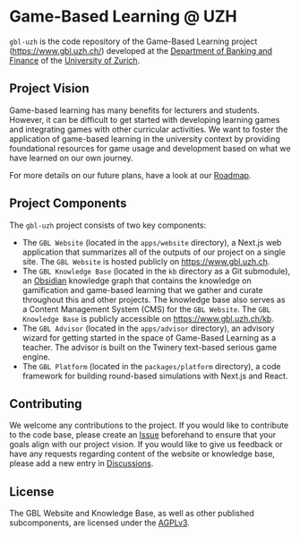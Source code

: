 # Game-Based Learning @ UZH

`gbl-uzh` is the code repository of the Game-Based Learning project (<https://www.gbl.uzh.ch/>) developed at the [Department of Banking and Finance](https://www.bf.uzh.ch/en.html) of the [University of Zurich](https://www.uzh.ch/en.html).

## Project Vision

Game-based learning has many benefits for lecturers and students. However, it can be difficult to get started with developing learning games and integrating games with other curricular activities. We want to foster the application of game-based learning in the university context by providing foundational resources for game usage and development based on what we have learned on our own journey.

For more details on our future plans, have a look at our [Roadmap](https://www.gbl.uzh.ch/about/).

## Project Components

The `gbl-uzh` project consists of two key components:

- The `GBL Website` (located in the `apps/website` directory), a Next.js web application that summarizes all of the outputs of our project on a single site. The `GBL Website` is hosted publicly on <https://www.gbl.uzh.ch>.
- The `GBL Knowledge Base` (located in the `kb` directory as a Git submodule), an [Obsidian](https://obsidian.md/) knowledge graph that contains the knowledge on gamification and game-based learning that we gather and curate throughout this and other projects. The knowledge base also serves as a Content Management System (CMS) for the `GBL Website`. The `GBL Knowledge Base` is publicly accessible on <https://www.gbl.uzh.ch/kb>.
- The `GBL Advisor` (located in the `apps/advisor` directory), an advisory wizard for getting started in the space of Game-Based Learning as a teacher. The advisor is built on the Twinery text-based serious game engine.
- The `GBL Platform` (located in the `packages/platform` directory), a code framework for building round-based simulations with Next.js and React.

## Contributing

We welcome any contributions to the project. If you would like to contribute to the code base, please create an [Issue](https://github.com/uzh-bf/gbl-uzh/issues) beforehand to ensure that your goals align with our project vision. If you would like to give us feedback or have any requests regarding content of the website or knowledge base, please add a new entry in [Discussions](https://github.com/uzh-bf/gbl-uzh/discussions).

## License

The GBL Website and Knowledge Base, as well as other published subcomponents, are licensed under the [AGPLv3](https://www.gnu.org/licenses/agpl-3.0.de.html).
